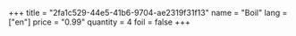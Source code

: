 +++
title = "2fa1c529-44e5-41b6-9704-ae2319f31f13"
name = "Boil"
lang = ["en"]
price = "0.99"
quantity = 4
foil = false
+++
